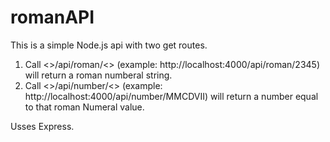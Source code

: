 # romanAPI

This is a simple Node.js api with two get routes. 

  1. Call <<url>>/api/roman/<<number>> (example: http://localhost:4000/api/roman/2345) will return a roman numberal string.  
  2. Call <<url>>/api/number/<<roman Numeral>> (example: http://localhost:4000/api/number/MMCDVII) will return a number equal to that roman Numeral value.
  
  
Usses Express.
